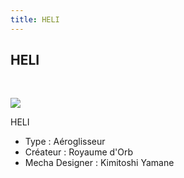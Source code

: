 ```yaml
---
title: HELI
---
```


HELI
----

 


![](/images/stories/saga/gundamseed/images/vaisseaux/heli.jpg)


HELI  
  
- Type : Aéroglisseur   
- Créateur : Royaume d'Orb   
- Mecha Designer : Kimitoshi Yamane

